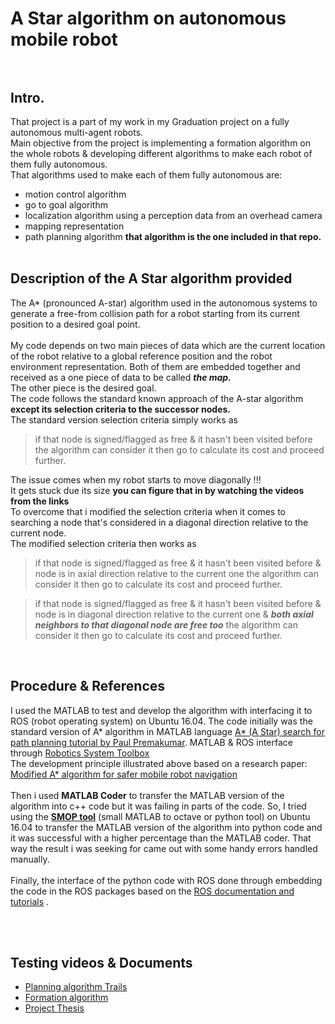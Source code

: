 # A Star algorithm on autonomous mobile robot <br/><br/>
## Intro. 
That project is a part of my work in my Graduation project on a fully autonomous multi-agent robots. <br />
Main objective from the project is implementing a formation algorithm on the whole robots & developing different algorithms to make each robot of them fully autonomous.<br /> 
That algorithms used to make each of them fully autonomous are:<br/>
- motion control algorithm 
- go to goal algorithm 
- localization algorithm using a perception data from an overhead camera 
- mapping representation 
- path planning algorithm           **that algorithm is the one included in that repo.**<br/> <br/>

## Description of the A Star algorithm provided
The A* (pronounced A-star) algorithm used in the autonomous systems to generate a free-from collision path for a robot starting from its current position to a desired goal point. <br/>  
My code depends on two main pieces of data which are the current location of the robot relative to a global reference position and the robot environment representation. Both of them are embedded together and received as a one piece of data to be called ***the map.*** <br/> The other piece is the desired goal. <br/>
The code follows the standard known approach of the A-star algorithm **except its __selection criteria__ to the successor nodes.** <br/>
The standard version selection criteria simply works as 

> if that node is signed/flagged as free & it hasn't been visited before the algorithm can consider it then go to calculate its cost and proceed further.

The issue comes when my robot starts to move diagonally !!! <br/>
It gets stuck due its size __you can figure that in by watching the videos from the links__ <br/>
To overcome that i modified the selection criteria when it comes to searching a node that's considered in a diagonal direction relative to the current node. <br/>
The modified selection criteria then works as 

> if that node is signed/flagged as free & it hasn't been visited before & node is in axial direction relative to the current one the algorithm can consider it then go to calculate its cost and proceed further.

> if that node is signed/flagged as free & it hasn't been visited before & node is in diagonal direction relative to the current one & ***both axial neighbors to that diagonal node are free too*** the algorithm can consider it then go to calculate its cost and proceed further.

<br/>

## Procedure & References
I used the MATLAB to test and develop the algorithm with interfacing it to ROS (robot operating system) on Ubuntu 16.04.
The code initially was the standard version of A* algorithm in MATLAB language [A* (A Star) search for path planning tutorial by Paul Premakumar](https://www.mathworks.com/matlabcentral/fileexchange/26248-a-a-star-search-for-path-planning-tutorial).
MATLAB & ROS interface through [Robotics System Toolbox](https://www.mathworks.com/hardware-support/robot-operating-system.html)
<br/>
The development principle illustrated above based on a research paper: [Modified A* algorithm for safer mobile robot navigation](https://www.researchgate.net/publication/258105430_Modified_A_algorithm_for_safer_mobile_robot_navigation)
<br/>
<br/>
Then i used **MATLAB Coder** to transfer the MATLAB version of the algorithm into c++ code but it was failing in parts of the code.
So, I tried using the **[SMOP tool](https://github.com/victorlei/smop)** (small MATLAB to octave or python tool) on Ubuntu 16.04 to transfer the MATLAB version of the algorithm into python code and it was successful with a higher percentage than the MATLAB coder. That way the result i was seeking for came out with some handy errors handled manually. 
<br/>
<br/>
Finally, the interface of the python code with ROS done through embedding the code in the ROS packages based on the [ROS documentation and tutorials](http://wiki.ros.org/ROS/Tutorials) . 

<br/>
<br/>

## Testing videos & Documents
* [Planning algorithm Trails](https://www.youtube.com/playlist?list=PLI5xtxCxW-SdhwnbYTang0ZLDLOudYHI5)
* [Formation algorithm](https://www.youtube.com/watch?v=l2jWmuI5sps&feature=youtu.be)
* [Project Thesis](https://drive.google.com/open?id=1bAPwj00K-5FrUHmuFdLRgVzuowzHoP6b)
